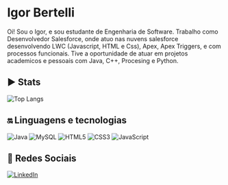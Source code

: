 # Igor Bertelli
Oi! Sou o Igor, e sou estudante de Engenharia de Software. Trabalho como Desenvolvedor Salesforce, onde atuo nas nuvens salesforce desenvolvendo LWC (Javascript, HTML e Css), Apex, Apex Triggers, e com processos funcionais. Tive a oportunidade de atuar em projetos academicos e pessoais com Java, C++, Procesing e Python.

## :arrow_forward: Stats
![Top Langs](https://github-readme-stats-git-masterrstaa-rickstaa.vercel.app/api/top-langs/?username=IGOR-BERTELLI&bg_color=000&border_color=30A3DC&title_color=E94D5F&text_color=FFF)

## :on: Linguagens e tecnologias
![Java](https://img.shields.io/badge/java-%23ED8B00.svg?style=for-the-badge&logo=openjdk&logoColor=white)
![MySQL](https://img.shields.io/badge/mysql-%2300f.svg?style=for-the-badge&logo=mysql&logoColor=white)
![HTML5](https://img.shields.io/badge/html5-%23E34F26.svg?style=for-the-badge&logo=html5&logoColor=white)
![CSS3](https://img.shields.io/badge/css3-%231572B6.svg?style=for-the-badge&logo=css3&logoColor=white)
![JavaScript](https://img.shields.io/badge/javascript-%23323330.svg?style=for-the-badge&logo=javascript&logoColor=%23F7DF1E)

## :link: Redes Sociais
[![LinkedIn](https://img.shields.io/badge/linkedin-%230077B5.svg?style=for-the-badge&logo=linkedin&logoColor=white)](https://www.linkedin.com/in/igor-de-souza-bertelli/)
